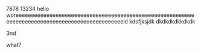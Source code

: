 
7878
13234
hello woreeeeeeeeeeeeeeeeeeeeeeeeeeeeeeeeeeeeeeeeeeeeeeeeeeeeeeeeeeeeeeeeeeeeeeeeeeeeeeeeeeeeeeeeeeeeeeeeld
kdsfjksjdk
dkdkdkdkkdkdk

3nd

what?
